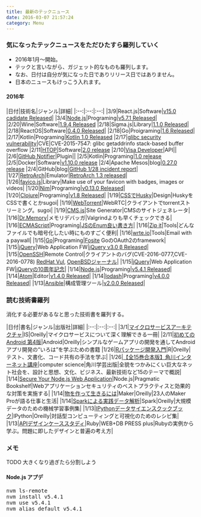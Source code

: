 ```yaml
---
title: 最新のテックニュース
date: 2016-03-07 21:57:24
category: Menu
---
```

### 気になったテックニュースをただひたすら羅列していく
* 2016年1月〜開始。
* テックと言いながら、ガジェット的なものも羅列します。
* なお、日付は自分が気になった日でありリリース日ではありません。
* 日本のニュースもけっこう入れます。

#### 2016年

|日付|技術名|ジャンル|詳細|
|:--:|:--:|:--:|
|3/9|React.js|Software|[v15.0 cadidate Released](https://facebook.github.io/react/blog/2016/03/07/react-v15-rc1.html)|
|3/4|[Node.js](https://nodejs.org/en/)|Programing|[v5.7.1 Released](https://github.com/nodejs/node/releases/tag/v5.7.1)|
|2/20|Wine|Software|[1.9.4 Released](https://www.winehq.org/announce/1.9.4)
|2/18|Sigma.js|Library|[1.1.0 Released](http://sigmajs.org/#)|
|2/18|ReactOS|Software|[0.4.0 Released](https://reactos.org/project-news/reactos-040-released)|
|2/18|Go|Proigraming|[1.6 Released](https://blog.golang.org/go1.6)|
|2/17|Kotlin|Programing|[Kotlin 1.0 Released](http://blog.jetbrains.com/kotlin/2016/02/kotlin-1-0-released-pragmatic-language-for-jvm-and-android/)
|2/17|[glibc security vulnerability](https://googleonlinesecurity.blogspot.jp/2016/02/cve-2015-7547-glibc-getaddrinfo-stack.html)|CVE|CVE-2015-7547: glibc getaddrinfo stack-based buffer overflow
|2/11|[HTOP](http://hisham.hm/htop/index.php?page=main)|Software|[2.0 release](http://hisham.hm/htop/releases/2.0.0/)
|2/10|[Visa Developer](https://developer.visa.com/)|API||
|2/6|[GitHub Notifier](https://chrome.google.com/webstore/detail/github-notifier/ekjiicgclcmjodoijejldoohdlomjlhl)|Plugin||
|2/5|Kotlin|Programing|[1.0 release](http://blog.jetbrains.com/kotlin/2016/02/kotlin-1-0-release-candidate-is-out/)
|2/5|Docker|Software|[v1.10.0 release](https://github.com/docker/docker/releases/tag/v1.10.0)
|2/4|Apache Mesos|blog|[0.27.0 release](http://mesos.apache.org/blog/mesos-0-27-0-released/)
|2/4|GitHub|blog|[GitHub 1/28 incident report](https://github.com/blog/2106-january-28th-incident-report)|
|1/27|[RetroArch](http://www.libretro.com/)|Emulator|[RetroArch 1.3 released](http://www.libretro.com/index.php/retroarch-1-3-released/)|
|1/26|[favico.js](http://lab.ejci.net/favico.js/)|Library|Make use of your favicon with badges, images or videos|
|1/20|[Nim](http://nim-lang.org/)|Programing|[v0.13.0 Released](http://nim-lang.org/news.html#Z2016-01-18-version-0-13-0-released)|
|1/20|[Clojure](http://clojure.org/)|Programing|[v1.8 Released](http://blog.cognitect.com/blog/2016/1/19/clojure-18)|
|1/19|[CSSでHusky](http://codepen.io/davidkpiano/pen/wMqXea)|Design|HuskyをCSSで書くとかsugoi|
|1/19|[WebTorrent](https://webtorrent.io/)|WebRTC|クライアントでtorrentストリーミング。sugoi|
|1/19|[CMS.js](http://cdmedia.github.io/cms.js/)|Site Generator|CMSのサイトジェネレータ|
|1/16|[Dr.Memory](http://drmemory.org/)|メモリデバッガ|Valgrindよりも早くチェックできる|
|1/16|[ECMAScript](http://www.ecmascript.org/)|Programing|[JSのEnum良い書き方](http://www.2ality.com/2016/01/enumify.html)|
|1/16|[Zip it](https://zipit.io/)|Tools|どんなファイルでも暗号化したい時にものすごく便利|
|1/16|[wrte.io](https://wrte.io/)|Tools|Email with a paywall|
|1/15|[Go](https://golang.org/)|Programing|[Fosite](https://ory.am/fosite) GoのOAuth2のframework|
|1/15|[jQuery](http://jquery.com/)|Web Application FW|[jQuery v3.0 β Released](http://blog.jquery.com/2016/01/14/jquery-3-0-beta-released/)|
|1/15|[OpenSSH](http://www.openssh.com/)|Remote Control|クライアントのバグ(CVE-2016-0777,CVE-2016-0778) [RedHat Vul](https://rhn.redhat.com/errata/RHSA-2016-0043.html), [OpenBSDジャーナル](http://undeadly.org/cgi?action=article&sid=20160114142733)|
|1/15|[jQuery](https://jquery.com/)|Web Application FW|[jQueryの10周年記念](http://ejohn.org/blog/10th-anniversary-of-jquery/)|
|1/14|[Node.js](https://nodejs.org/en/)|Programing|[v5.4.1 Released](https://github.com/nodejs/node/releases/tag/v5.4.1)|
|1/14|[Atom](https://atom.io/)|Editor|[v1.4.0 Released](https://github.com/atom/atom/releases/tag/v1.4.0)|
|1/14|[lodash](https://lodash.com/)|Programing|[v4.0.0 Released](https://github.com/lodash/lodash/releases/tag/4.0.0)|
|1/13|[Ansible](http://www.ansible.com/)|構成管理ツール|[v2.0.0 Released](http://www.ansible.com/blog/ansible-2.0-launch)|

### 読む技術書羅列
消化する必要があるなと思った技術書を羅列する。

|日付|書名|ジャンル|出版社|詳細|
|:--:|:--:|:--:|
|3/1|[マイクロサービスアーキテクチャ](http://www.oreilly.co.jp/books/9784873117607/)|IS|Oreilly|マイクロサービスについて深く理解できる一冊|
|2/11|[初めてのAndroid 第4版](http://www.oreilly.co.jp/books/9784873117492/)|Android|Oreilly|シンプルなゲームアプリの開発を通してAndroidアプリ開発の“いろは”を学ぶための書籍
|1/26|[Rパッケージ開発入門](http://www.oreilly.co.jp/books/9784873117591/)|R|Oreilly|テスト、文書化、コード共有の手法を学ぶ|
|1/26|[【全15巻合本版】角川インターネット講座](http://kci-salon.jp/books/)|computer science|角川学芸出版|全貌をつかみにくい巨大なネット社会を、設計と思想、文化、ビジネス、最新技術など15のテーマで概説|
|1/14|[Secure Your Node.js Web Application](https://pragprog.com/book/kdnodesec/secure-your-node-js-web-application)|Node.js|Pragmatic Bookshelf|Webアプリケーションセキュリティのベストプラクティスと効果的な対策を実施する|
|1/14|[物を作って生きるには](http://www.oreilly.co.jp/books/9784873117478/)|Maker|Oreilly|23人のMaker Proが語る仕事と生活|
|1/14|[Sparkによる実践データ解析](http://www.oreilly.co.jp/books/9784873117508/)|Spark|Oreilly|大規模データのための機械学習事例集|
|1/13|[IPythonデータサイエンスクックブック](https://www.oreilly.co.jp/books/9784873117485/)|IPython|Oreilly|対話型コンピューティングと可視化のためのレシピ集|
|1/13|[APIデザインケーススタディ](http://gihyo.jp/book/2016/978-4-7741-7802-8)|Ruby|WEB+DB PRESS plus|Rubyの実例から学ぶ。問題に即したデザインと普遍の考え方|

### メモ
TODO 大きくなり過ぎたら分割しよう

#### Node.js アプデ

<pre>
nvm ls-remote
nvm install v5.4.1
nvm use v5.4.1
nvm alias default v5.4.1
</pre>
